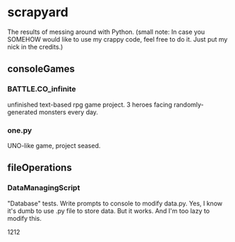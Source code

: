 # scrapyard
The results of messing around with Python.
(small note: In case you SOMEHOW would like to use my crappy code, feel free to do it. Just put my nick in the credits.)

## consoleGames
### BATTLE.CO_infinite
unfinished text-based rpg game project. 3 heroes facing randomly-generated monsters every day.
### one.py
UNO-like game, project seased.

## fileOperations
### DataManagingScript
"Database" tests. Write prompts to console to modify data.py. Yes, I know it's dumb to use .py file to store data. But it works. And I'm too lazy to modify this.

1212
